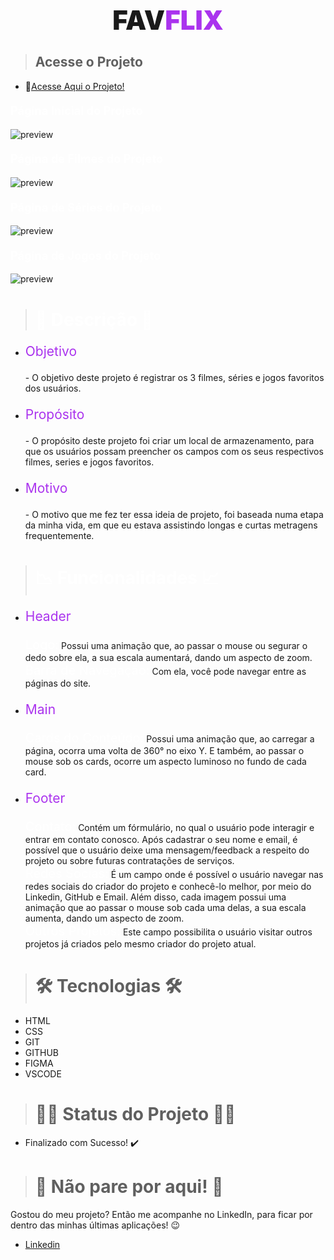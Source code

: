 # <h1 style="font-weight:900;font-size:3em; display:flex; justify-content:center;">FAV<span style="color:#aa33ee;">FLIX</span></h1>

> <h2>Acesse o Projeto</h2>

- 🔗[Acesse Aqui o Projeto!](https://thasyo.github.io/fav-flix/)

#### <span style="color: #fff; font-size:1.3em;">Página Inicial do Projeto</span>
![preview](./.github/pagina-inicial.gif)

#### <span style="color: #fff; font-size:1.3em;">Página de Filmes do Projeto</span>
![preview](./.github/filmes.gif)

#### <span style="color: #fff; font-size:1.3em;">Página de Séries do Projeto</span>
![preview](./.github/series.gif)

#### <span style="color: #fff; font-size:1.3em;">Página de Jogos do Projeto</span>
![preview](./.github/jogos.gif)

> <h1 style="color:#fff;">📃 Descrição 📃</h1>

- <p style="color:#aa33ee; font-size:1.5em;">Objetivo</p> - O objetivo deste projeto é registrar os 3 filmes, séries e jogos favoritos dos usuários.

-  <p style="color:#aa33ee; font-size:1.5em;">Propósito</p>  - O propósito deste projeto foi criar um local de armazenamento, para que os usuários possam preencher os campos com os seus respectivos filmes, series e jogos favoritos.

-  <p style="color:#aa33ee; font-size:1.5em;">Motivo</p>  - O motivo que me fez ter essa ideia de projeto, foi baseada numa etapa da minha vida, em que eu estava assistindo longas e curtas metragens frequentemente.

> <h1 style="color:#fff;"> 📉 Funcionalidades 📈</h1>

-  <p style="color:#aa33ee; font-size:1.5em;">Header</p>
    <span style="font-size:20px; color:#fff;">Logo:</span> Possui uma animação que, ao passar o mouse ou segurar o dedo sobre ela, a sua escala aumentará, dando um aspecto de zoom. <br/>
    <span style="font-size:20px; color:#fff;">Barra de Navegação:</span> Com ela, você pode navegar entre as páginas do site.

-  <p style="color:#aa33ee; font-size:1.5em;">Main</p>
    <span style="font-size:20px; color:#fff;">Cards do Conteúdo:</span> Possui uma animação que, ao carregar a página, ocorra uma volta de 360° no eixo Y. E também, ao passar o mouse sob os cards, ocorre um aspecto luminoso no fundo de cada card. 

-  <p style="color:#aa33ee; font-size:1.5em;">Footer</p>
    <span style="font-size:20px; color:#fff;">Contato:</span> Contém um fórmulário, no qual o usuário pode interagir e entrar em contato conosco. Após cadastrar o seu nome e email, é possível que o usuário deixe uma mensagem/feedback a respeito do projeto ou sobre futuras contratações de serviços. <br/>
    <span style="font-size:20px; color:#fff;">Redes Socias:</span> É um campo onde é possível o usuário navegar nas redes sociais do criador do projeto e conhecê-lo melhor, por meio do Linkedin, GitHub e Email. Além disso, cada imagem possui uma animação que ao passar o mouse sob cada uma delas, a sua escala aumenta, dando um aspecto de zoom. <br/>
    <span style="font-size:20px; color:#fff;">Outros Projetos:</span> Este campo possibilita o usuário visitar outros projetos já criados pelo mesmo criador do projeto atual.

> <h1>🛠️ Tecnologias 🛠️</h1>

- HTML
- CSS
- GIT
- GITHUB
- FIGMA
- VSCODE

> <h1>👨‍💻 Status do Projeto 👨‍💻</h1>

- Finalizado com Sucesso! ✔️

> <h1>🛑 Não pare por aqui! 🛑</h1>

Gostou do meu projeto? Então me acompanhe no LinkedIn, para ficar por dentro das minhas últimas aplicações! 😉

- [Linkedin](https://www.linkedin.com/in/thasyo-peres-63aa27235/)

